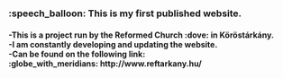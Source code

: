 <h3> :speech_balloon: This is my first published website.</h3>
<h4><b>   
      -This is a project run by the Reformed Church :dove: in Köröstárkány.<br>
      -I am constantly developing and updating the website.<br>
      -Can be found on the following link: <br>
      :globe_with_meridians: http://www.reftarkany.hu/
</b></h4>
